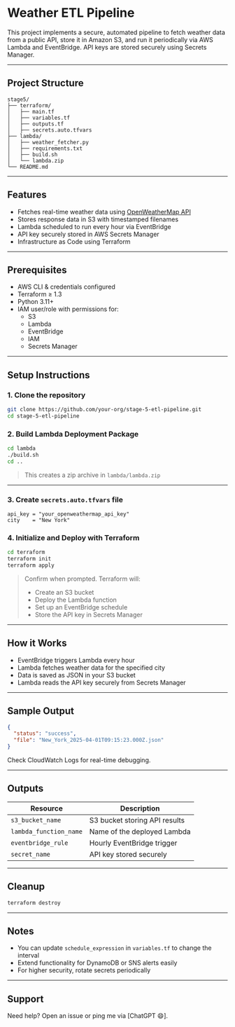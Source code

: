 #  Weather ETL Pipeline 

This project implements a secure, automated pipeline to fetch weather data from a public API, store it in Amazon S3, and run it periodically via AWS Lambda and EventBridge. API keys are stored securely using Secrets Manager.

---

##  Project Structure

```
stage5/
├── terraform/
│   ├── main.tf
│   ├── variables.tf
│   ├── outputs.tf
│   ├── secrets.auto.tfvars
├── lambda/
│   ├── weather_fetcher.py
│   ├── requirements.txt
│   ├── build.sh
│   └── lambda.zip
└── README.md
```

---

##  Features

- Fetches real-time weather data using [OpenWeatherMap API](https://openweathermap.org/api)
- Stores response data in S3 with timestamped filenames
- Lambda scheduled to run every hour via EventBridge
- API key securely stored in AWS Secrets Manager
- Infrastructure as Code using Terraform

---

##  Prerequisites

- AWS CLI & credentials configured
- Terraform ≥ 1.3
- Python 3.11+
- IAM user/role with permissions for:
  - S3
  - Lambda
  - EventBridge
  - IAM
  - Secrets Manager

---

##  Setup Instructions

### 1. Clone the repository

```bash
git clone https://github.com/your-org/stage-5-etl-pipeline.git
cd stage-5-etl-pipeline
```

### 2. Build Lambda Deployment Package

```bash
cd lambda
./build.sh
cd ..
```

> This creates a zip archive in `lambda/lambda.zip`

---

### 3. Create `secrets.auto.tfvars` file

```hcl
api_key = "your_openweathermap_api_key"
city    = "New York"
```

### 4. Initialize and Deploy with Terraform

```bash
cd terraform
terraform init
terraform apply
```

> Confirm when prompted. Terraform will:
> - Create an S3 bucket
> - Deploy the Lambda function
> - Set up an EventBridge schedule
> - Store the API key in Secrets Manager

---

## How it Works

- EventBridge triggers Lambda every hour
- Lambda fetches weather data for the specified city
- Data is saved as JSON in your S3 bucket
- Lambda reads the API key securely from Secrets Manager

---

##  Sample Output

```json
{
  "status": "success",
  "file": "New_York_2025-04-01T09:15:23.000Z.json"
}
```

Check CloudWatch Logs for real-time debugging.

---

## Outputs

| Resource          | Description                     |
|------------------|---------------------------------|
| `s3_bucket_name` | S3 bucket storing API results   |
| `lambda_function_name` | Name of the deployed Lambda |
| `eventbridge_rule`     | Hourly EventBridge trigger  |
| `secret_name`          | API key stored securely     |

---

## Cleanup

```bash
terraform destroy
```

---

##  Notes

- You can update `schedule_expression` in `variables.tf` to change the interval
- Extend functionality for DynamoDB or SNS alerts easily
- For higher security, rotate secrets periodically

---

##  Support

Need help? Open an issue or ping me via [ChatGPT 😄].
